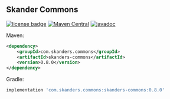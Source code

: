 ## Skander Commons

[![license badge](https://img.shields.io/github/license/alexskanders/Skanders-Commons?logo=apache)](https://github.com/alexskanders/Skanders-Commons/blob/master/LICENSE)
[![Maven Central](https://img.shields.io/maven-central/v/com.skanders.service/skanders-commons)](https://search.maven.org/search?q=g:%22com.skanders.commons%22%20AND%20a:%22skanders-commons%22)
[![javadoc](https://javadoc.io/badge2/com.skanders.service/skanders-commons/javadoc.svg)](https://javadoc.io/doc/com.skanders.service/skanders-commons)

Maven:

~~~xml
<dependency>
    <groupId>com.skanders.commons</groupId>
    <artifactId>skanders-commons</artifactId>
    <version>0.8.0</version>
</dependency>
~~~

Gradle:
~~~javascript
implementation 'com.skanders.commons:skanders-commons:0.8.0'
~~~

## 
